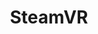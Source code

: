 ---
title: SteamVR
crosslinks:
- Vive
- oculus
- firefox
- virtualreality
- vridge
- hlvr
- AMAAggregator
- unrealengine
- vrArcade
- RiftintotheMind
- pcmasterrace
- OSVR
- oculusnsfw
- PSVR
- Amd
---